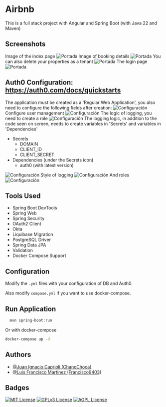 # Airbnb

This is a full stack project with Angular and Spring Boot (with Java 22 and Maven)

## Screenshots

Image of the index page
![Portada](images/1.png)
Image of booking details
![Portada](images/2.png)
You can also delete your properties as a tenant
![Portada](images/3.png)
The login page
![Portada](images/4.png)

## Auth0 Configuration: https://auth0.com/docs/quickstarts

The application must be created as a 'Regular Web Application', you also need to configure the following fields after creation:
![Configuración](images/9.png)
Configure user management
![Configuración](images/6.png)
The logic of logging, you need to create a role
![Configuración](images/7.png)
The logging logic, in addition to the code seen on screen, needs to create variables in 'Secrets' and variables in 'Dependencies'
* Secrets
  * DOMAIN
  * CLIENT_ID
  * CLIENT_SECRET
*  Dependencies (under the Secrets icon)
   * auth0 (with latest version)
   
![Configuración](images/8.png)
Style of logging
![Configuración](images/5.png)
And roles
![Configuración](images/10.png)

## Tools Used

- Spring Boot DevTools
- Spring Web
- Spring Security
- OAuth2 Client
- Okta
- Liquibase Migration
- PostgreSQL Driver
- Spring Data JPA
- Validation
- Docker Compose Support

## Configuration
Modify the `.yml` files with your configuration of DB and Auth0. 

Also modify `compose.yml` if you want to use docker-compose.

## Run Application

```bash
  mvn spring-boot:run
```
Or with docker-compose
```bash
docker-compose up -d
```

## Authors

- [@Juan Ignacio Caprioli (ChanoChoca)](https://github.com/ChanoChoca)
- [@Luis Francisco Martinez (Francisco9403)](https://github.com/Francisco9403)


## Badges

[//]: # (Add badges from somewhere like: [shields.io]&#40;https://shields.io/&#41;)

[![MIT License](https://img.shields.io/badge/License-MIT-green.svg)](https://choosealicense.com/licenses/mit/)
[![GPLv3 License](https://img.shields.io/badge/License-GPL%20v3-yellow.svg)](https://opensource.org/licenses/)
[![AGPL License](https://img.shields.io/badge/license-AGPL-blue.svg)](http://www.gnu.org/licenses/agpl-3.0)
